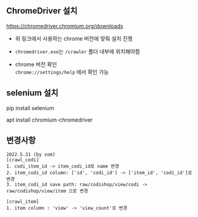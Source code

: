 ## ChromeDriver 설치

https://chromedriver.chromium.org/downloads

- 위 링크에서 사용하는 chrome 버전에 맞춰 설치 진행

- `chromedriver.exe`는 `/crawler` 폴더 내부에 위치해야함

- chrome 버전 확인  
    `chrome://settings/help`
    에서 확인 가능

## selenium 설치
pip install selenium

apt install chromium-chromedriver

## 변경사항
```
2022.5.31 (by som)
[crawl_codi]
1. codi_item_id -> item_codi_id로 name 변경
2. item_codi_id column: ['id', 'codi_id'] -> ['item_id', 'codi_id']로 변경
3. item_codi_id save path: raw/codishop/view/codi -> raw/codishop/view/item 으로 변경

[crawl_item]
1. item column : 'view' -> 'view_count'로 변경
```